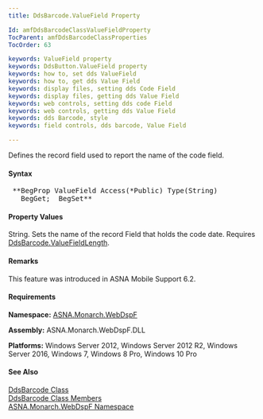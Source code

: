 ```yaml
---
title: DdsBarcode.ValueField Property

Id: amfDdsBarcodeClassValueFieldProperty
TocParent: amfDdsBarcodeClassProperties
TocOrder: 63

keywords: ValueField property
keywords: DdsButton.ValueField property
keywords: how to, set dds ValueField
keywords: how to, get dds Value Field
keywords: display files, setting dds Code Field
keywords: display files, getting dds Value Field
keywords: web controls, setting dds code Field
keywords: web controls, getting dds Value Field
keywords: dds Barcode, style
keywords: field controls, dds barcode, Value Field

---
```


Defines the record field used to report the name of the code field.

#### Syntax
<pre class="syntax"> **BegProp ValueField Access(*Public) Type(String)
   BegGet;  BegSet** </pre>

#### Property Values
String. Sets the name of the record Field that holds the code date. Requires [DdsBarcode.ValueFieldLength](amfDdsBarcodeClassValueFieldLengthProperty.html).

#### Remarks
This feature was introduced in ASNA Mobile Support 6.2.

#### Requirements
**Namespace:** [ASNA.Monarch.WebDspF](amfWebDspFNamespace.html)

**Assembly:** ASNA.Monarch.WebDspF.DLL

**Platforms:** Windows Server 2012, Windows Server 2012 R2, Windows Server 2016, Windows 7, Windows 8 Pro, Windows 10 Pro

#### See Also
[DdsBarcode Class](amfDdsBarcodeClass.html) <br /> [ DdsBarcode Class Members](amfDdsBarcodeClassMembers.html) <br /> [ ASNA.Monarch.WebDspF Namespace](amfWebDspFNamespace.html) 
